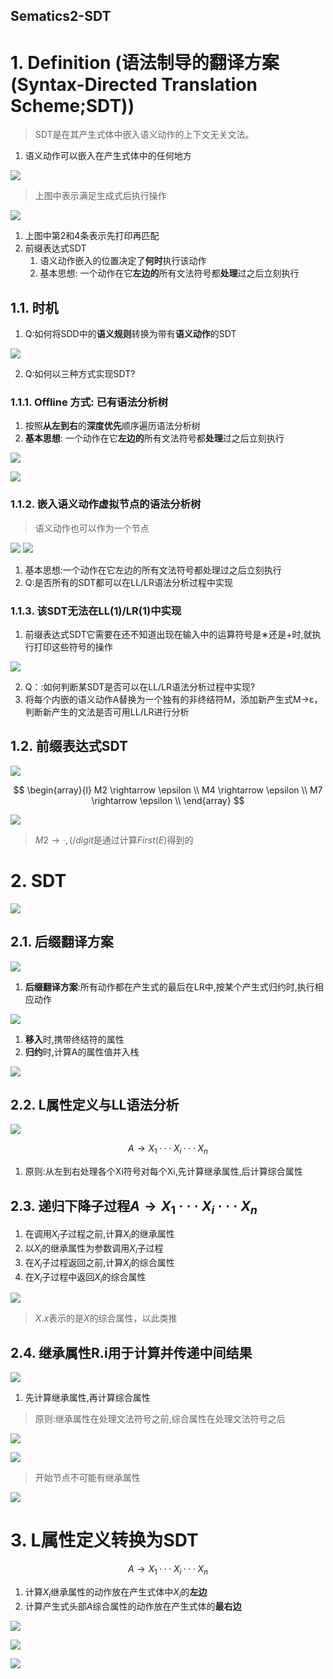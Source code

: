 Sematics2-SDT
---

# 1. Definition (语法制导的翻译方案(Syntax-Directed Translation Scheme;SDT))
> SDT是在其产生式体中嵌入语义动作的上下文无关文法。

1. 语义动作可以嵌入在产生式体中的任何地方

![](https://spricoder.oss-cn-shanghai.aliyuncs.com/2020-Compilation-Principle/img/lec4/26.png)

> 上图中表示满足生成式后执行操作

![](https://spricoder.oss-cn-shanghai.aliyuncs.com/2020-Compilation-Principle/img/lec4/46.png)

1. 上图中第2和4条表示先打印再匹配
2. 前缀表达式SDT
   1. 语义动作嵌入的位置决定了**何时**执行该动作
   2. 基本思想: 一个动作在它**左边的**所有文法符号都**处理**过之后立刻执行

## 1.1. 时机
1. Q:如何将SDD中的**语义规则**转换为带有**语义动作**的SDT

![](https://spricoder.oss-cn-shanghai.aliyuncs.com/2020-Compilation-Principle/img/lec4/27.png)

2. Q:如何以三种方式实现SDT?

### 1.1.1. Offline 方式: 已有语法分析树
1. 按照**从左到右**的**深度优先**顺序遍历语法分析树
2. **基本思想**: 一个动作在它**左边的**所有文法符号都**处理**过之后立刻执行

![](https://spricoder.oss-cn-shanghai.aliyuncs.com/2020-Compilation-Principle/img/lec4/28.png)

![](https://spricoder.oss-cn-shanghai.aliyuncs.com/2020-Compilation-Principle/img/lec4/29.png)


### 1.1.2. 嵌入语义动作虚拟节点的语法分析树
> 语义动作也可以作为一个节点

![](https://spricoder.oss-cn-shanghai.aliyuncs.com/2020-Compilation-Principle/img/lec4/30.png)
![](https://spricoder.oss-cn-shanghai.aliyuncs.com/2020-Compilation-Principle/img/lec4/31.png)

1. 基本思想:一个动作在它左边的所有文法符号都处理过之后立刻执行
2. Q:是否所有的SDT都可以在LL/LR语法分析过程中实现

### 1.1.3. 该SDT无法在LL(1)/LR(1)中实现
1. 前缀表达式SDT它需要在还不知道出现在输入中的运算符号是∗还是+时,就执行打印这些符号的操作

![](https://spricoder.oss-cn-shanghai.aliyuncs.com/2020-Compilation-Principle/img/lec4/32.png)

2. Q：:如何判断某SDT是否可以在LL/LR语法分析过程中实现?
3. 将每个内嵌的语义动作A替换为一个独有的非终结符M，添加新产生式M→ε，判断新产生的文法是否可用LL/LR进行分析

## 1.2. 前缀表达式SDT
![](https://spricoder.oss-cn-shanghai.aliyuncs.com/2020-Compilation-Principle/img/lec4/33.png)

$$
\begin{array}{l}
   M2 \rightarrow \epsilon \\
   M4 \rightarrow \epsilon \\
   M7 \rightarrow \epsilon \\
\end{array}
$$

![](https://spricoder.oss-cn-shanghai.aliyuncs.com/2020-Compilation-Principle/img/lec4/34.png)

> $M2 \rightarrow ·,(/digit$是通过计算$First(E)$得到的

# 2. SDT
![](https://spricoder.oss-cn-shanghai.aliyuncs.com/2020-Compilation-Principle/img/lec4/35.png)

## 2.1. 后缀翻译方案
![](https://spricoder.oss-cn-shanghai.aliyuncs.com/2020-Compilation-Principle/img/lec4/36.png)

1. **后缀翻译方案**:所有动作都在产生式的最后在LR中,按某个产生式归约时,执行相应动作

![](https://spricoder.oss-cn-shanghai.aliyuncs.com/2020-Compilation-Principle/img/lec4/37.png)

1. **移入**时,携带终结符的属性
2. **归约**时,计算A的属性值并入栈

![](https://spricoder.oss-cn-shanghai.aliyuncs.com/2020-Compilation-Principle/img/lec4/38.png)

## 2.2. L属性定义与LL语法分析

![](https://spricoder.oss-cn-shanghai.aliyuncs.com/2020-Compilation-Principle/img/lec4/39.png)

$$
A \rightarrow X_1···X_i···X_n
$$
1. 原则:从左到右处理各个Xi符号对每个Xi,先计算继承属性,后计算综合属性

## 2.3. 递归下降子过程$A \rightarrow X_1···X_i···X_n$
1. 在调用$X_i$子过程之前,计算$X_i$的继承属性
2. 以$X_i$的继承属性为参数调用$X_i$子过程
3. 在$X_i$子过程返回之前,计算$X_i$的综合属性
4. 在$X_i$子过程中返回$X_i$的综合属性

![](https://spricoder.oss-cn-shanghai.aliyuncs.com/2020-Compilation-Principle/img/lec4/40.png)

> $X.x$表示的是$X$的综合属性，以此类推

## 2.4. 继承属性R.i用于计算并传递中间结果
![](https://spricoder.oss-cn-shanghai.aliyuncs.com/2020-Compilation-Principle/img/lec4/41.png)

1. 先计算继承属性,再计算综合属性

> 原则:继承属性在处理文法符号之前,综合属性在处理文法符号之后

![](https://spricoder.oss-cn-shanghai.aliyuncs.com/2020-Compilation-Principle/img/lec4/42.png)

![](https://spricoder.oss-cn-shanghai.aliyuncs.com/2020-Compilation-Principle/img/lec4/47.png)

> 开始节点不可能有继承属性

![](https://spricoder.oss-cn-shanghai.aliyuncs.com/2020-Compilation-Principle/img/lec4/48.png)


# 3. L属性定义转换为SDT

$$
A \rightarrow X_1···X_i···X_n
$$

1. 计算$X_i$继承属性的动作放在产生式体中$X_i$的**左边**
2. 计算产生式头部$A$综合属性的动作放在产生式体的**最右边**

![](https://spricoder.oss-cn-shanghai.aliyuncs.com/2020-Compilation-Principle/img/lec4/43.png)

![](https://spricoder.oss-cn-shanghai.aliyuncs.com/2020-Compilation-Principle/img/lec4/44.png)

![](https://spricoder.oss-cn-shanghai.aliyuncs.com/2020-Compilation-Principle/img/lec4/45.png)
